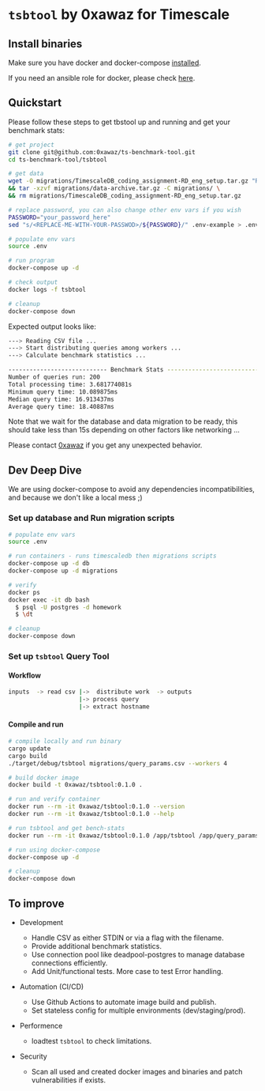 # `tsbtool` by 0xawaz for Timescale

## Install binaries

Make sure you have docker and docker-compose [installed](https://docs.docker.com/engine/install/).

If you need an ansible role for docker, please check [here](https://github.com/0xawaz/awaz-penumbra-testnet/blob/main/infra/roles/docker/tasks/main.yml).

## Quickstart

Please follow these steps to get tbstool up and running and get your benchmark stats:

```sh
# get project
git clone git@github.com:0xawaz/ts-benchmark-tool.git
cd ts-benchmark-tool/tsbtool

# get data
wget -O migrations/TimescaleDB_coding_assignment-RD_eng_setup.tar.gz "REPLACE-WITH-YOUR-LINK" \
&& tar -xzvf migrations/data-archive.tar.gz -C migrations/ \
&& rm migrations/TimescaleDB_coding_assignment-RD_eng_setup.tar.gz

# replace password, you can also change other env vars if you wish
PASSWORD="your_password_here"
sed "s/<REPLACE-ME-WITH-YOUR-PASSWOD>/${PASSWORD}/" .env-example > .env

# populate env vars
source .env

# run program
docker-compose up -d

# check output
docker logs -f tsbtool

# cleanup
docker-compose down
```

Expected output looks like:

```sh
---> Reading CSV file ...
---> Start distributing queries among workers ...
---> Calculate benchmark statistics ...

---------------------------- Benchmark Stats ----------------------------
Number of queries run: 200
Total processing time: 3.681774081s
Minimum query time: 10.089875ms
Median query time: 16.913437ms
Average query time: 18.40887ms
```

Note that we wait for the database and data migration to be ready, this should take less than 15s depending on other factors like networking ...

Please contact [0xawaz](https://t.me/oxawaz) if you get any unexpected behavior.

## Dev Deep Dive

We are using docker-compose to avoid any dependencies incompatibilities, and because we don't like a local mess ;)

### Set up database and Run migration scripts

```sh
# populate env vars
source .env

# run containers - runs timescaledb then migrations scripts
docker-compose up -d db
docker-compose up -d migrations

# verify
docker ps
docker exec -it db bash
  $ psql -U postgres -d homework
  $ \dt

# cleanup 
docker-compose down
```

### Set up `tsbtool` Query Tool

#### Workflow

```sh
inputs  -> read csv |->  distribute work  -> outputs
                    |-> process query
                    |-> extract hostname
```

#### Compile and run

```sh
# compile locally and run binary
cargo update
cargo build
./target/debug/tsbtool migrations/query_params.csv --workers 4

# build docker image
docker build -t 0xawaz/tsbtool:0.1.0 .

# run and verify container
docker run --rm -it 0xawaz/tsbtool:0.1.0 --version
docker run --rm -it 0xawaz/tsbtool:0.1.0 --help

# run tsbtool and get bench-stats
docker run --rm -it 0xawaz/tsbtool:0.1.0 /app/tsbtool /app/query_params.csv --workers 4

# run using docker-compose
docker-compose up -d

# cleanup
docker-compose down
```

## To improve

* Development
    * Handle CSV as either STDIN or via a flag with the filename.
    * Provide additional benchmark statistics.
    * Use connection pool like deadpool-postgres to manage database connections efficiently.
    * Add Unit/functional tests. More case to test Error handling.

* Automation (CI/CD)
    * Use Github Actions to automate image build and publish.
    * Set stateless config for multiple environments (dev/staging/prod).

* Performence
    * loadtest `tsbtool` to check limitations.

* Security
    * Scan all used and created docker images and binaries and patch vulnerabilities if exists.
